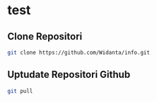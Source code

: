 # test

## Clone Repositori

```bash
git clone https://github.com/Widanta/info.git
```

## Uptudate Repositori Github

```bash
git pull
```
